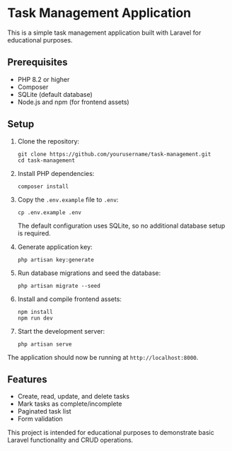 # Task Management Application

This is a simple task management application built with Laravel for educational purposes.

## Prerequisites

-   PHP 8.2 or higher
-   Composer
-   SQLite (default database)
-   Node.js and npm (for frontend assets)

## Setup

1. Clone the repository:

    ```
    git clone https://github.com/yourusername/task-management.git
    cd task-management
    ```

2. Install PHP dependencies:

    ```
    composer install
    ```

3. Copy the `.env.example` file to `.env`:

    ```
    cp .env.example .env
    ```

    The default configuration uses SQLite, so no additional database setup is required.

4. Generate application key:

    ```
    php artisan key:generate
    ```

5. Run database migrations and seed the database:

    ```
    php artisan migrate --seed
    ```

6. Install and compile frontend assets:

    ```
    npm install
    npm run dev
    ```

7. Start the development server:
    ```
    php artisan serve
    ```

The application should now be running at `http://localhost:8000`.

## Features

-   Create, read, update, and delete tasks
-   Mark tasks as complete/incomplete
-   Paginated task list
-   Form validation

This project is intended for educational purposes to demonstrate basic Laravel functionality and CRUD operations.
